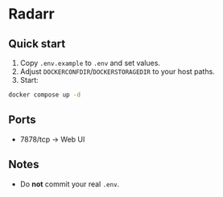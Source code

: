 # Radarr

## Quick start
1) Copy `.env.example` to `.env` and set values.
2) Adjust `DOCKERCONFDIR`/`DOCKERSTORAGEDIR` to your host paths.
3) Start:
```bash
docker compose up -d
```

## Ports
- 7878/tcp → Web UI

## Notes
- Do **not** commit your real `.env`.
